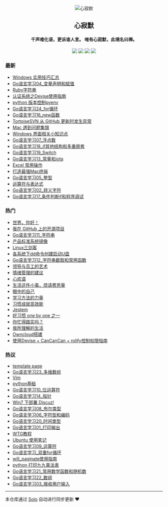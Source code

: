 <p align="center"><img alt="心寂默" src="https://static.b3log.org/images/brand/solo-32.png"></p><h2 align="center">
心寂默
</h2>

<h4 align="center">千声难化语，更诉谁人言。 唯有心寂默，此境名曰禅。</h4>
<p align="center"><a title="心寂默" target="_blank" href="https://github.com/zilvzhong/solo-blog"><img src="https://img.shields.io/github/last-commit/zilvzhong/solo-blog.svg?style=flat-square&color=FF9900"></a>
<a title="GitHub repo size in bytes" target="_blank" href="https://github.com/zilvzhong/solo-blog"><img src="https://img.shields.io/github/repo-size/zilvzhong/solo-blog.svg?style=flat-square"></a>
<a title="Solo Version" target="_blank" href="https://github.com/b3log/solo/releases"><img src="https://img.shields.io/badge/solo-3.6.4-f1e05a.svg?style=flat-square&color=blueviolet"></a>
<a title="Hits" target="_blank" href="https://github.com/b3log/hits"><img src="https://hits.b3log.org/zilvzhong/solo-blog.svg"></a></p>

### 最新

* [Windows 实用技巧汇总](http://e.ippw.pw/articles/2019/08/29/1567051876573.html)
* [Go语言学习04_变量声明和赋值](http://e.ippw.pw/articles/2019/08/29/1567051876380.html)
* [Ruby字符串](http://e.ippw.pw/articles/2019/08/29/1567051876116.html)
* [认证系统之Devise使用指南](http://e.ippw.pw/articles/2019/08/29/1567051875898.html)
* [python 版本控制pyenv](http://e.ippw.pw/articles/2019/08/29/1567051875681.html)
* [Go语言学习24_for循环](http://e.ippw.pw/articles/2019/08/29/1567051875508.html)
* [Go语言学习16_new函数](http://e.ippw.pw/articles/2019/08/29/1567051875210.html)
* [TortoiseSVN 从 GitHub 更新时发生异常](http://e.ippw.pw/articles/2019/08/29/1567051874897.html)
* [Mac 遇到问题集锦](http://e.ippw.pw/articles/2019/08/29/1567051874711.html)
* [Windows 界面相关小知识点](http://e.ippw.pw/articles/2019/08/29/1567051874445.html)
* [Go语言学习07_浮点数](http://e.ippw.pw/articles/2019/08/29/1567051874225.html)
* [Go语言学习18_if其他结构和多重嵌套](http://e.ippw.pw/articles/2019/08/29/1567051873917.html)
* [Go语言学习19_Switch](http://e.ippw.pw/articles/2019/08/29/1567051873622.html)
* [Go语言学习13_常量和iota](http://e.ippw.pw/articles/2019/08/29/1567051873392.html)
* [Excel 常用操作](http://e.ippw.pw/articles/2019/08/29/1567051873143.html)
* [打造最强Mac终端](http://e.ippw.pw/articles/2019/08/29/1567051872942.html)
* [Go语言学习05_整型](http://e.ippw.pw/articles/2019/08/29/1567051872679.html)
* [运算符与表达式](http://e.ippw.pw/articles/2019/08/29/1567051872387.html)
* [Go语言学习02_转义字符](http://e.ippw.pw/articles/2019/08/29/1567051872171.html)
* [Go语言学习17_条件判断if和程序调试](http://e.ippw.pw/articles/2019/08/29/1567051871980.html)

### 热门

* [世界，你好！](http://e.ippw.pw/hello-solo)
* [我在 GitHub 上的开源项目](http://e.ippw.pw/my-github-repos)
* [Go语言学习11_字符串](http://e.ippw.pw/articles/2019/08/29/1567051861269.html)
* [产品标准系统镜像](http://e.ippw.pw/articles/2019/08/29/1567051862108.html)
* [Linux三剑客](http://e.ippw.pw/articles/2019/08/29/1567051862504.html)
* [各系统下dd命令创建启动U盘](http://e.ippw.pw/articles/2019/08/29/1567051862825.html)
* [Go语言学习12_字符串截取和常用函数](http://e.ippw.pw/articles/2019/08/29/1567051863129.html)
* [领导与员工的艺术](http://e.ippw.pw/articles/2019/08/29/1567051863401.html)
* [情绪管理的建议](http://e.ippw.pw/articles/2019/08/29/1567051863675.html)
* [心欢语](http://e.ippw.pw/articles/2019/08/29/1567051863911.html)
* [生活这件小事，烦请费思量](http://e.ippw.pw/articles/2019/08/29/1567051864164.html)
* [眼中的自己](http://e.ippw.pw/articles/2019/08/29/1567051864372.html)
* [学习方法的力量](http://e.ippw.pw/articles/2019/08/29/1567051864612.html)
* [习惯成就高效能](http://e.ippw.pw/articles/2019/08/29/1567051864849.html)
* [Jestem](http://e.ippw.pw/articles/2019/08/29/1567051865074.html)
* [好习惯 one by one 之一](http://e.ippw.pw/articles/2019/08/29/1567051865325.html)
* [你忙得踏实吗？](http://e.ippw.pw/articles/2019/08/29/1567051865589.html)
* [我所理解的生活](http://e.ippw.pw/articles/2019/08/29/1567051865786.html)
* [Owncloud搭建](http://e.ippw.pw/articles/2019/08/29/1567051865992.html)
* [使用Devise + CanCanCan + rolify控制权限指南](http://e.ippw.pw/articles/2019/08/29/1567051866303.html)

### 热议

* [template page](http://e.ippw.pw/articles/2019/08/29/1567051866871.html)
* [Go语言学习23_多维数组](http://e.ippw.pw/articles/2019/08/29/1567051867274.html)
* [Vim](http://e.ippw.pw/articles/2019/08/29/1567051867510.html)
* [python基础](http://e.ippw.pw/articles/2019/08/29/1567051867899.html)
* [Go语言学习10_位运算符](http://e.ippw.pw/articles/2019/08/29/1567051868221.html)
* [Go语言学习14_指针](http://e.ippw.pw/articles/2019/08/29/1567051868465.html)
* [Win7 下部署 Discuz!](http://e.ippw.pw/articles/2019/08/29/1567051868690.html)
* [Go语言学习08_布尔类型](http://e.ippw.pw/articles/2019/08/29/1567051869056.html)
* [Go语言学习06_字符型和编码](http://e.ippw.pw/articles/2019/08/29/1567051869271.html)
* [Go语言学习20_时间类型](http://e.ippw.pw/articles/2019/08/29/1567051869461.html)
* [Go语言学习01_打印输出](http://e.ippw.pw/articles/2019/08/29/1567051869716.html)
* [WTG教程](http://e.ippw.pw/articles/2019/08/29/1567051869976.html)
* [Ubuntu 使用笔记](http://e.ippw.pw/articles/2019/08/29/1567051870255.html)
* [Go语言学习09_运算符](http://e.ippw.pw/articles/2019/08/29/1567051870553.html)
* [Go语言学习_双重for循环](http://e.ippw.pw/articles/2019/08/29/1567051870772.html)
* [will_paginate使用指南](http://e.ippw.pw/articles/2019/08/29/1567051870950.html)
* [python 打印九九乘法表](http://e.ippw.pw/articles/2019/08/29/1567051871138.html)
* [Go语言学习21_常用数学函数和随机数](http://e.ippw.pw/articles/2019/08/29/1567051871327.html)
* [Go语言学习22_数组](http://e.ippw.pw/articles/2019/08/29/1567051871510.html)
* [Go语言学习03_接收用户输入](http://e.ippw.pw/articles/2019/08/29/1567051871781.html)

---

本仓库通过 [Solo](https://github.com/b3log/solo) 自动进行同步更新 ❤️ 